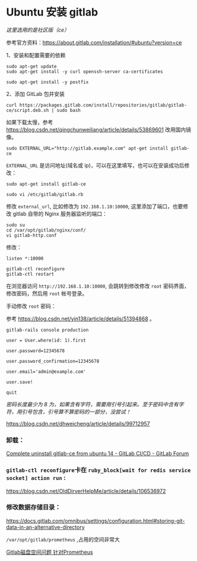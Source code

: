 # Ubuntu 安装 gitlab

*这里选用的是社区版（ce）*

参考官方资料：https://about.gitlab.com/installation/#ubuntu?version=ce

1、安装和配置需要的依赖

```
sudo apt-get update
sudo apt-get install -y curl openssh-server ca-certificates
```

```
sudo apt-get install -y postfix
```

2、添加 GitLab  包并安装

```
curl https://packages.gitlab.com/install/repositories/gitlab/gitlab-ce/script.deb.sh | sudo bash
```

如果下载太慢，参考 https://blog.csdn.net/qingchunweiliang/article/details/53869601  改用国内镜像。

```
sudo EXTERNAL_URL="http://gitlab.example.com" apt-get install gitlab-ce
```

`EXTERNAL_URL` 是访问地址(域名或 ip)，可以在这里填写，也可以在安装成功后修改：

```
sudo apt-get install gitlab-ce
```

```
sudo vi /etc/gitlab/gitlab.rb
```

修改  `external_url`, 比如修改为 `192.168.1.10:10000`,  这里添加了端口，也要修改 gitlab 自带的 Nginx 服务器监听的端口：

```
sudo su
cd /var/opt/gitlab/nginx/conf/
vi gitlab-http.conf
```

修改：

```
listen *:10000
```

```
gitlab-ctl reconfigure
gitlab-ctl restart
```

在浏览器访问 `http://192.168.1.10:10000`, 会跳转到修改修改 `root` 密码界面，修改密码，然后用 `root` 帐号登录。

手动修改 `root` 密码：

参考 https://blog.csdn.net/yin138/article/details/51394868 。

```
gitlab-rails console production
```

```
user = User.where(id: 1).first

user.password=12345678

user.password_confirmation=12345678

user.email='admin@example.com'

user.save!

quit
```

*密码长度最少为 8 为，如果含有字符，需要用引号引起来。至于密码中含有字符，用引号包含，引号算不算密码的一部分，没尝试！*



https://blog.csdn.net/dhweicheng/article/details/99712957  



### 卸载：

[Complete uninstall gitlab-ce from ubuntu 14 - GitLab CI/CD - GitLab Forum](https://forum.gitlab.com/t/complete-uninstall-gitlab-ce-from-ubuntu-14/6232)  

###  `gitlab-ctl reconfigure`卡在 `ruby_block[wait for redis service socket] action run` :

https://blog.csdn.net/OldDirverHelpMe/article/details/106536972  

### 修改数据存储目录：

https://docs.gitlab.com/omnibus/settings/configuration.html#storing-git-data-in-an-alternative-directory



`/var/opt/gitlab/prometheus` ,占用的空间非常大

[Gitlab磁盘空间问题 针对Prometheus](https://blog.csdn.net/johnchensz/article/details/106414335)